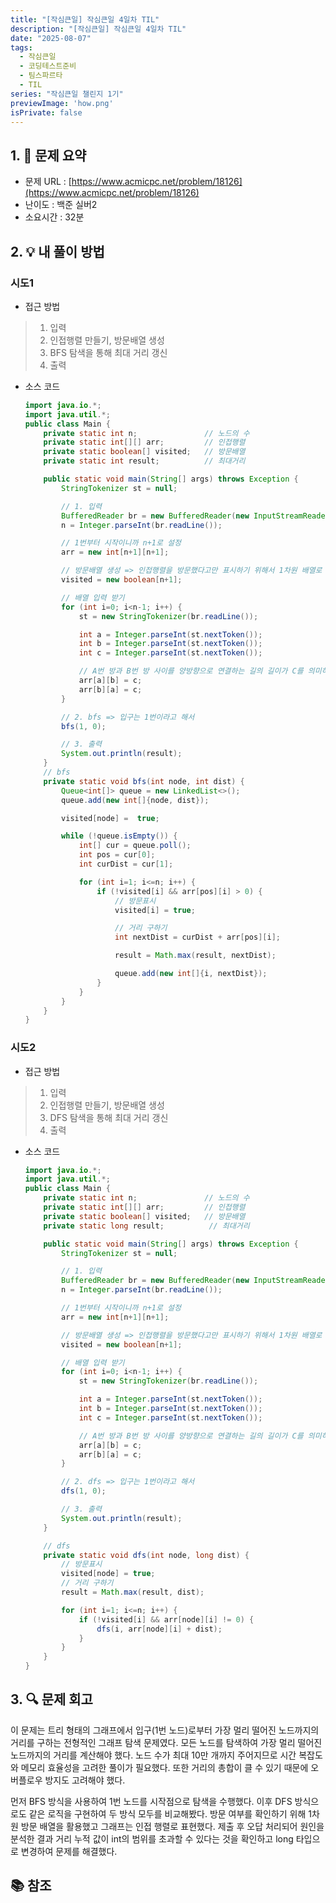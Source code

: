 ```yaml
---
title: "[작심큰일] 작심큰일 4일차 TIL"
description: "[작심큰일] 작심큰일 4일차 TIL"
date: "2025-08-07"
tags:
  - 작심큰일
  - 코딩테스트준비
  - 팀스파르타
  - TIL
series: "작심큰일 챌린지 1기"
previewImage: 'how.png'
isPrivate: false
---
```


<!-- ![작심큰일 챌린지](/images/99_java.png) -->


## 1. 📝 문제 요약
+ 문제 URL : [https://www.acmicpc.net/problem/18126](https://www.acmicpc.net/problem/18126)
+ 난이도 : 백준 실버2
+ 소요시간 : 32분

## 2. 💡 내 풀이 방법
### 시도1
+ 접근 방법
> 1. 입력
> 2. 인접행렬 만들기, 방문배열 생성
> 3. BFS 탐색을 통해 최대 거리 갱신
> 4. 출력

+ 소스 코드
    ```java
    import java.io.*;
    import java.util.*;
    public class Main {
        private static int n;               // 노드의 수
        private static int[][] arr;         // 인접행렬
        private static boolean[] visited;   // 방문배열
        private static int result;          // 최대거리

        public static void main(String[] args) throws Exception {
            StringTokenizer st = null;

            // 1. 입력
            BufferedReader br = new BufferedReader(new InputStreamReader(System.in));
            n = Integer.parseInt(br.readLine());

            // 1번부터 시작이니까 n+1로 설정
            arr = new int[n+1][n+1];

            // 방문배열 생성 => 인접행렬을 방문했다고만 표시하기 위해서 1차원 배열로 선언
            visited = new boolean[n+1];

            // 배열 입력 받기
            for (int i=0; i<n-1; i++) {
                st = new StringTokenizer(br.readLine());

                int a = Integer.parseInt(st.nextToken());
                int b = Integer.parseInt(st.nextToken());
                int c = Integer.parseInt(st.nextToken());

                // A번 방과 B번 방 사이를 양방향으로 연결하는 길의 길이가 C를 의미하니까 이렇게 함
                arr[a][b] = c;
                arr[b][a] = c;
            }

            // 2. bfs => 입구는 1번이라고 해서
            bfs(1, 0);

            // 3. 출력
            System.out.println(result);
        }
        // bfs
        private static void bfs(int node, int dist) {
            Queue<int[]> queue = new LinkedList<>();
            queue.add(new int[]{node, dist});

            visited[node] =  true;

            while (!queue.isEmpty()) {
                int[] cur = queue.poll();
                int pos = cur[0];
                int curDist = cur[1];

                for (int i=1; i<=n; i++) {
                    if (!visited[i] && arr[pos][i] > 0) {
                        // 방문표시
                        visited[i] = true;

                        // 거리 구하기
                        int nextDist = curDist + arr[pos][i];

                        result = Math.max(result, nextDist);

                        queue.add(new int[]{i, nextDist});
                    }
                }
            }
        }
    }
    ```
### 시도2
+ 접근 방법
> 1. 입력
> 2. 인접행렬 만들기, 방문배열 생성
> 3. DFS 탐색을 통해 최대 거리 갱신
> 4. 출력

+ 소스 코드
    ```java
    import java.io.*;
    import java.util.*;
    public class Main {
        private static int n;               // 노드의 수
        private static int[][] arr;         // 인접행렬
        private static boolean[] visited;   // 방문배열
        private static long result;          // 최대거리

        public static void main(String[] args) throws Exception {
            StringTokenizer st = null;

            // 1. 입력
            BufferedReader br = new BufferedReader(new InputStreamReader(System.in));
            n = Integer.parseInt(br.readLine());

            // 1번부터 시작이니까 n+1로 설정
            arr = new int[n+1][n+1];

            // 방문배열 생성 => 인접행렬을 방문했다고만 표시하기 위해서 1차원 배열로 선언
            visited = new boolean[n+1];

            // 배열 입력 받기
            for (int i=0; i<n-1; i++) {
                st = new StringTokenizer(br.readLine());

                int a = Integer.parseInt(st.nextToken());
                int b = Integer.parseInt(st.nextToken());
                int c = Integer.parseInt(st.nextToken());

                // A번 방과 B번 방 사이를 양방향으로 연결하는 길의 길이가 C를 의미하니까 이렇게 함
                arr[a][b] = c;
                arr[b][a] = c;
            }

            // 2. dfs => 입구는 1번이라고 해서
            dfs(1, 0);

            // 3. 출력
            System.out.println(result);
        }

        // dfs
        private static void dfs(int node, long dist) {
            // 방문표시
            visited[node] = true;
            // 거리 구하기
            result = Math.max(result, dist);

            for (int i=1; i<=n; i++) {
                if (!visited[i] && arr[node][i] != 0) {
                    dfs(i, arr[node][i] + dist);
                }
            }
        }
    }
    ```

## 3. 🔍 문제 회고
이 문제는 트리 형태의 그래프에서 입구(1번 노드)로부터 가장 멀리 떨어진 노드까지의 거리를 구하는 전형적인 그래프 탐색 문제였다. 모든 노드를 탐색하여 가장 멀리 떨어진 노드까지의 거리를 계산해야 했다. 노드 수가 최대 10만 개까지 주어지므로 시간 복잡도와 메모리 효율성을 고려한 풀이가 필요했다. 또한 거리의 총합이 클 수 있기 때문에 오버플로우 방지도 고려해야 했다.    

먼저 BFS 방식을 사용하여 1번 노드를 시작점으로 탐색을 수행했다. 이후 DFS 방식으로도 같은 로직을 구현하여 두 방식 모두를 비교해봤다. 방문 여부를 확인하기 위해 1차원 방문 배열을 활용했고 그래프는 인접 행렬로 표현했다.
제출 후 오답 처리되어 원인을 분석한 결과 거리 누적 값이 int의 범위를 초과할 수 있다는 것을 확인하고 long 타입으로 변경하여 문제를 해결했다.

## 📚 참조
